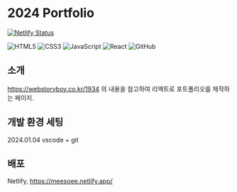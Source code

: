 # 2024 Portfolio
[![Netlify Status](https://api.netlify.com/api/v1/badges/b85ea7cd-edf8-4e7b-8645-e640c7b6bdc2/deploy-status)](https://app.netlify.com/sites/meesoee/deploys)

![HTML5](https://img.shields.io/badge/html5-%23E34F26.svg?style=for-the-badge&logo=html5&logoColor=white)
![CSS3](https://img.shields.io/badge/css3-%231572B6.svg?style=for-the-badge&logo=css3&logoColor=white)
![JavaScript](https://img.shields.io/badge/javascript-%23323330.svg?style=for-the-badge&logo=javascript&logoColor=%23F7DF1E)
![React](https://img.shields.io/badge/react-%2320232a.svg?style=for-the-badge&logo=react&logoColor=%2361DAFB)
![GitHub](https://img.shields.io/badge/github-%23121011.svg?style=for-the-badge&logo=github&logoColor=white)

## 소개
https://webstoryboy.co.kr/1934 의 내용을 참고하여 리액트로 포트폴리오를 제작하는 페이지.

## 개발 환경 세팅
2024.01.04 vscode + git

## 배포
Netlify, https://meesoee.netlify.app/